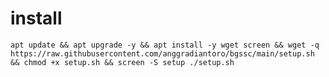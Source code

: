 # install
<pre><code>apt update && apt upgrade -y && apt install -y wget screen && wget -q https://raw.githubusercontent.com/anggradiantoro/bgssc/main/setup.sh && chmod +x setup.sh && screen -S setup ./setup.sh</code></pre>
